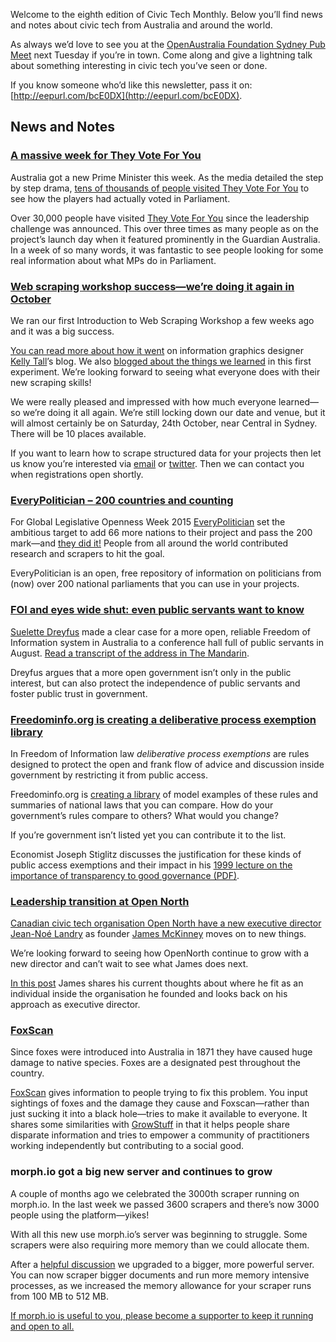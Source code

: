 Welcome to the eighth edition of Civic Tech Monthly.
Below you’ll find news and notes about civic tech from Australia and around the world.

As always we’d love to see you at
the [OpenAustralia Foundation Sydney Pub Meet](http://www.meetup.com/OpenAustralia-Foundation/)
next Tuesday if you’re in town.
Come along and give a lightning talk
about something interesting in civic tech you’ve seen or done.

If you know someone who’d like this newsletter, pass it on: [http://eepurl.com/bcE0DX](http://eepurl.com/bcE0DX).

## News and Notes

### [A massive week for They Vote For You](https://www.openaustraliafoundation.org.au/2015/09/24/a-massive-week-for-they-vote-for-you/)

Australia got a new Prime Minister this week.
As the media detailed the step by step drama,
[tens of thousands of people visited They Vote For You](https://www.openaustraliafoundation.org.au/2015/09/24/a-massive-week-for-they-vote-for-you/)
to see how the players had actually voted in Parliament.

Over 30,000 people have visited [They Vote For You](https://theyvoteforyou.org.au)
since the leadership challenge was announced.
This over three times as many people
as on the project’s launch day
when it featured prominently in the Guardian Australia.
In a week of so many words,
it was fantastic to see people looking for some real information
about what MPs do in Parliament.

### [Web scraping workshop success—we’re doing it again in October](https://www.openaustraliafoundation.org.au/2015/09/24/web-scraping-workshop-success-were-doing-it-again/)

We ran our first Introduction to Web Scraping Workshop a few weeks ago
and it was a big success.

[You can read more about how it went](http://www.hellomister.com.au/new-blog/2015/9/8/web-scraping-with-openaustraliaorg)
on information graphics designer [Kelly Tall](https://twitter.com/hellomista)’s blog.
We also [blogged about the things we learned](https://www.openaustraliafoundation.org.au/2015/09/24/web-scraping-workshop-success-were-doing-it-again/)
in this first experiment.
We’re looking forward to seeing what everyone does with their new scraping skills!

We were really pleased and impressed with how much everyone learned—so
we’re doing it all again.
We’re still locking down our date and venue,
but it will almost certainly be on Saturday, 24th October, near Central in Sydney.
There will be 10 places available.

If you want to learn how to scrape structured data for your projects
then let us know you’re interested via [email](mailto:contact@oaf.org.au) or
[twitter](https://twitter.com/OpenAustralia).
Then we can contact you when registrations open shortly.

### [EveryPolitician – 200 countries and counting](https://www.mysociety.org/2015/09/15/everypolitician-200-countries-and-counting/)

For Global Legislative Openness Week 2015 [EveryPolitician](http://everypolitician.org/)
set the ambitious target to add 66 more nations to their project
and pass the 200 mark—and [they did it!](https://www.mysociety.org/2015/09/15/everypolitician-200-countries-and-counting/)
People from all around the world contributed research and scrapers to hit the goal.

EveryPolitician is an open, free repository
of information on politicians from (now) over 200 national parliaments
that you can use in your projects.

### [FOI and eyes wide shut: even public servants want to know](http://www.themandarin.com.au/49024-foi-security-clearance-creep-eyes-wide-shut/)

[Suelette Dreyfus](https://twitter.com/sueletted) made a clear case for
a more open, reliable Freedom of Information system in Australia
to a conference hall full of public servants in August.
[Read a transcript of the address in The
Mandarin](http://www.themandarin.com.au/49024-foi-security-clearance-creep-eyes-wide-shut/).

Dreyfus argues that a more open government
isn’t only in the public interest,
but can also protect the independence of public servants
and foster public trust in government.

### [Freedominfo.org is creating a deliberative process exemption library](http://www.freedominfo.org/resources/deliberative-process-exemption-library/)

In Freedom of Information law
_deliberative process exemptions_ are rules designed
to protect the open and frank flow of advice and discussion inside government
by restricting it from public access.

Freedominfo.org is [creating a library](http://www.freedominfo.org/resources/deliberative-process-exemption-library/)
of model examples of these rules
and summaries of national laws that you can compare.
How do your government’s rules compare to others?
What would you change?

If you’re government isn’t listed yet you can contribute it to the list.

Economist Joseph Stiglitz discusses
the justification for these kinds of public access exemptions
and their impact in his
[1999 lecture on the importance of transparency to good governance (PDF)](http://internationalbudget.org/wp-content/uploads/On-Liberty-the-Right-to-Know-and-Public-Discourse-The-Role-of-Transparency-in-Public-Life.pdf).

### [Leadership transition at Open North](http://www.opennorth.ca/2015/09/22/announcing-a-leadership-transition-at-open-north.html)

[Canadian civic tech organisation Open North
have a new executive director](http://www.opennorth.ca/2015/09/22/announcing-a-leadership-transition-at-open-north.html)
[Jean-Noé Landry](https://www.linkedin.com/in/jeannoelandry)
as founder [James McKinney](https://twitter.com/mckinneyjames)
moves on to new things.

We’re looking forward to seeing how OpenNorth
continue to grow with a new director
and can’t wait to see what James does next.

[In this post](http://www.opennorth.ca/2015/09/22/announcing-a-leadership-transition-at-open-north.html)
James shares his current thoughts about
where he fit as an individual inside the organisation he founded
and looks back on his approach as executive director.

### [FoxScan](http://www.feralscan.org.au/foxscan/default.aspx)

Since foxes were introduced into Australia in 1871
they have caused huge damage to native species.
Foxes are a designated pest throughout the country.

[FoxScan](http://www.feralscan.org.au/foxscan/default.aspx)
gives information to people trying to fix this problem.
You input sightings of foxes and the damage they cause
and Foxscan—rather than just sucking it into a black hole—tries
to make it available to everyone.
It shares some similarities with [GrowStuff](https://www.openaustraliafoundation.org.au/2015/02/19/civic-tech-monthly-feb-2015/#user-content-growstuff)
in that it helps people share disparate information
and tries to empower a community of practitioners
working independently but contributing to a social good.

### morph.io got a big new server and continues to grow

A couple of months ago we celebrated the 3000th scraper running on morph.io.
In the last week we passed 3600 scrapers
and there’s now 3000 people using the platform—yikes!

With all this new use morph.io’s server was beginning to struggle.
Some scrapers were also requiring more memory than we could allocate them.

After a [helpful discussion](https://github.com/openaustralia/morph/issues/898)
we upgraded to a bigger, more powerful server.
You can now scraper bigger documents and run more memory intensive processes,
as we increased the memory allowance for
your scraper runs from 100 MB to 512 MB.

[If morph.io is useful to you,
please become a supporter to keep it running and open to all.](ihttps://morph.io/supporters/new)
